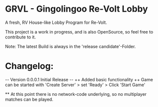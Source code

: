 # GRVL - Gingolingoo Re-Volt Lobby

A fresh, RV House-like Lobby Program for Re-Volt.

This project is a work in progress, and is also OpenSource, so feel free to contribute to it.

Note: The latest Build is always in the 'release candidate'-Folder.

# Changelog:

-- Version 0.0.0.1 Initial Release --
++ Added basic functionality
++ Game can be started with 'Create Server' > set 'Ready' > Click 'Start Game'

** At this point there is no network-code underlying, so no multiplayer matches can be played.
